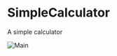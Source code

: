 # SimpleCalculator

A simple calculator

![Main](https://mzying2001.gitee.io/images/SimpleCalculator/Main.png)
